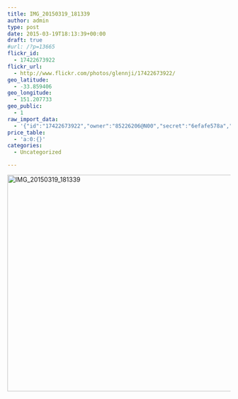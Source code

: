 ```yaml
---
title: IMG_20150319_181339
author: admin
type: post
date: 2015-03-19T18:13:39+00:00
draft: true
#url: /?p=13665
flickr_id:
  - 17422673922
flickr_url:
  - http://www.flickr.com/photos/glennji/17422673922/
geo_latitude:
  - -33.859406
geo_longitude:
  - 151.207733
geo_public:
  - 1
raw_import_data:
  - '{"id":"17422673922","owner":"85226206@N00","secret":"6efafe578a","server":"7751","farm":8,"title":"IMG_20150319_181339","ispublic":0,"isfriend":0,"isfamily":0,"description":{"_content":""},"dateupload":"1431091026","lastupdate":"1431091038","datetaken":"2015-03-19 18:13:39","datetakengranularity":"0","datetakenunknown":"0","ownername":"glennji","tags":"","machine_tags":"","originalsecret":"ae5d98b53f","originalformat":"jpg","latitude":"-33.859406","longitude":"151.207733","accuracy":"16","context":0,"place_id":"uyU97kpTVLseY.4z4g","woeid":"26198434","geo_is_family":0,"geo_is_friend":0,"geo_is_contact":0,"geo_is_public":0,"media":"photo","media_status":"ready","url_o":"https://farm8.staticflickr.com/7751/17422673922_ae5d98b53f_o.jpg","height_o":"3120","width_o":"4208"}'
price_table:
  - 'a:0:{}'
categories:
  - Uncategorized

---
```

<p class="flickr-image">
  <a href="http://www.flickr.com/photos/glennji/17422673922/" class="flickr-link"><img src="/wp-content/uploads/2015/03/17422673922_ae5d98b53f_o-1024x759.jpg" width="660" height="489" alt="IMG_20150319_181339" class="keyring-img" /></a>
</p>
